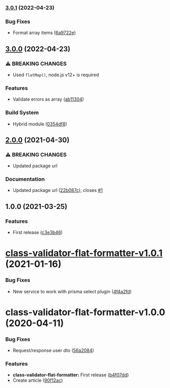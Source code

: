 ### [3.0.1](https://github.com/unlight/class-validator-flat-formatter/compare/v3.0.0...v3.0.1) (2022-04-23)


### Bug Fixes

* Format array items ([6a9722e](https://github.com/unlight/class-validator-flat-formatter/commit/6a9722e64f623313cce05f52d1771d9f6b9a1ed3))

## [3.0.0](https://github.com/unlight/class-validator-flat-formatter/compare/v2.0.0...v3.0.0) (2022-04-23)


### ⚠ BREAKING CHANGES

* Used `flatMap()`, node.js v12+ is required

### Features

* Validate errors as array ([ab11304](https://github.com/unlight/class-validator-flat-formatter/commit/ab11304a13c80cbef27a450083ca52e358a00304))


### Build System

* Hybrid module ([0354df8](https://github.com/unlight/class-validator-flat-formatter/commit/0354df857225382fd38eb9c4da38d98aac42191a))

## [2.0.0](https://github.com/unlight/class-validator-flat-formatter/compare/v1.0.1...v2.0.0) (2021-04-30)


### ⚠ BREAKING CHANGES

* Updated package url

### Documentation

* Updated package url ([22b087c](https://github.com/unlight/class-validator-flat-formatter/commit/22b087c43ffc7fa4e241ac285aae522fb1395481)), closes [#1](https://github.com/unlight/class-validator-flat-formatter/issues/1)

## 1.0.0 (2021-03-25)


### Features

* First release ([c3e3b46](https://github.com/unlight/class-validator-flat-formatter/commit/c3e3b46b54f766c37bd2bd8608df4109dde5a418))

# [class-validator-flat-formatter-v1.0.1](https://github.com/unlight/nestjs-graphql-prisma-realworld-example-app/compare/class-validator-flat-formatter-v1.0.0...class-validator-flat-formatter-v1.0.1) (2021-01-16)


### Bug Fixes

* New service to work with prisma select plugin ([4f4a2fd](https://github.com/unlight/nestjs-graphql-prisma-realworld-example-app/commit/4f4a2fd899606154225ddbe491639819a07a0882))

# class-validator-flat-formatter-v1.0.0 (2020-04-11)

### Bug Fixes

-   Request/response user dto ([56a2084](https://github.com/unlight/nestjs-graphql-prisma-realworld-example-app/commit/56a20848c2dbecc76686b9db1380366a9197b90d))

### Features

-   **class-validator-flat-formatter:** First release ([b4f07dd](https://github.com/unlight/nestjs-graphql-prisma-realworld-example-app/commit/b4f07ddd6cdb417b7fdca9dd992d9c7a05b31889))
-   Create article ([90f12ac](https://github.com/unlight/nestjs-graphql-prisma-realworld-example-app/commit/90f12acffb290132dc42868ba789826eb4125e1c))
